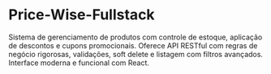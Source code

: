 # Price-Wise-Fullstack
Sistema de gerenciamento de produtos com controle de estoque, aplicação de descontos e cupons promocionais. Oferece API RESTful com regras de negócio rigorosas, validações, soft delete e listagem com filtros avançados. Interface moderna e funcional com React.
